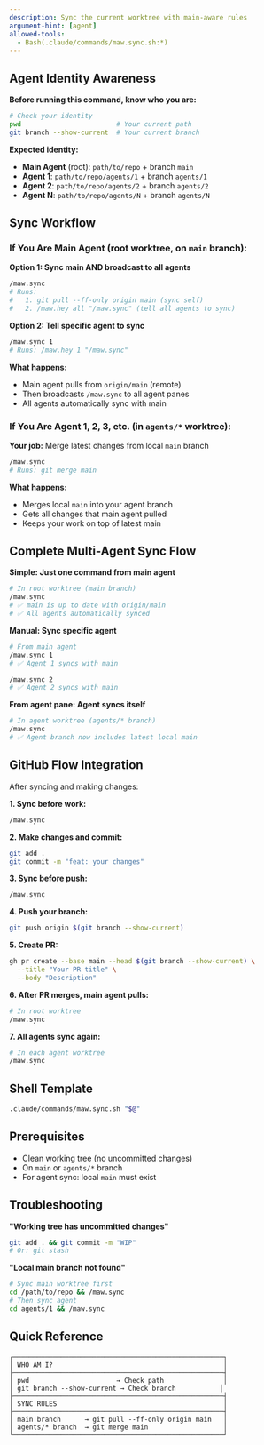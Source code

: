 ```yaml
---
description: Sync the current worktree with main-aware rules
argument-hint: [agent]
allowed-tools:
  - Bash(.claude/commands/maw.sync.sh:*)
---
```


## Agent Identity Awareness

**Before running this command, know who you are:**

```bash
# Check your identity
pwd                        # Your current path
git branch --show-current  # Your current branch
```

**Expected identity:**
- **Main Agent** (root): `path/to/repo` + branch `main`
- **Agent 1**: `path/to/repo/agents/1` + branch `agents/1`
- **Agent 2**: `path/to/repo/agents/2` + branch `agents/2`
- **Agent N**: `path/to/repo/agents/N` + branch `agents/N`

## Sync Workflow

### If You Are Main Agent (root worktree, on `main` branch):

**Option 1: Sync main AND broadcast to all agents**
```bash
/maw.sync
# Runs:
#   1. git pull --ff-only origin main (sync self)
#   2. /maw.hey all "/maw.sync" (tell all agents to sync)
```

**Option 2: Tell specific agent to sync**
```bash
/maw.sync 1
# Runs: /maw.hey 1 "/maw.sync"
```

**What happens:**
- Main agent pulls from `origin/main` (remote)
- Then broadcasts `/maw.sync` to all agent panes
- All agents automatically sync with main

### If You Are Agent 1, 2, 3, etc. (in `agents/*` worktree):

**Your job:** Merge latest changes from local `main` branch

```bash
/maw.sync
# Runs: git merge main
```

**What happens:**
- Merges local `main` into your agent branch
- Gets all changes that main agent pulled
- Keeps your work on top of latest main

## Complete Multi-Agent Sync Flow

**Simple: Just one command from main agent**
```bash
# In root worktree (main branch)
/maw.sync
# ✅ main is up to date with origin/main
# ✅ All agents automatically synced
```

**Manual: Sync specific agent**
```bash
# From main agent
/maw.sync 1
# ✅ Agent 1 syncs with main

/maw.sync 2
# ✅ Agent 2 syncs with main
```

**From agent pane: Agent syncs itself**
```bash
# In agent worktree (agents/* branch)
/maw.sync
# ✅ Agent branch now includes latest local main
```

## GitHub Flow Integration

After syncing and making changes:

**1. Sync before work:**
```bash
/maw.sync
```

**2. Make changes and commit:**
```bash
git add .
git commit -m "feat: your changes"
```

**3. Sync before push:**
```bash
/maw.sync
```

**4. Push your branch:**
```bash
git push origin $(git branch --show-current)
```

**5. Create PR:**
```bash
gh pr create --base main --head $(git branch --show-current) \
  --title "Your PR title" \
  --body "Description"
```

**6. After PR merges, main agent pulls:**
```bash
# In root worktree
/maw.sync
```

**7. All agents sync again:**
```bash
# In each agent worktree
/maw.sync
```

## Shell Template

```bash
.claude/commands/maw.sync.sh "$@"
```

## Prerequisites

- Clean working tree (no uncommitted changes)
- On `main` or `agents/*` branch
- For agent sync: local `main` must exist

## Troubleshooting

**"Working tree has uncommitted changes"**
```bash
git add . && git commit -m "WIP"
# Or: git stash
```

**"Local main branch not found"**
```bash
# Sync main worktree first
cd /path/to/repo && /maw.sync
# Then sync agent
cd agents/1 && /maw.sync
```

## Quick Reference

```
┌─────────────────────────────────────────────────────┐
│ WHO AM I?                                           │
├─────────────────────────────────────────────────────┤
│ pwd                      → Check path               │
│ git branch --show-current → Check branch           │
├─────────────────────────────────────────────────────┤
│ SYNC RULES                                          │
├─────────────────────────────────────────────────────┤
│ main branch      → git pull --ff-only origin main   │
│ agents/* branch  → git merge main                   │
└─────────────────────────────────────────────────────┘
```
